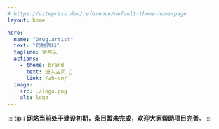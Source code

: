 ```yaml
---
# https://vitepress.dev/reference/default-theme-home-page
layout: home

hero:
  name: "Drug.artist"
  text: "药物百科"
  tagline: 待写入
  actions:
    - theme: brand
      text: 进入主页 🏫
      link: /zh-cn/
  image:
    src: ./logo.png
    alt: logo
---
```


<script setup>
import { HomeContent } from '@project-trans/vitepress-theme-project-trans/components'
</script>

<HomeContent>
<!--
::: tip ℹ️
本项目由 Project Trans 团队发起，内容将包括 MtF、FtM、酷儿以及其他性别多元群体的 RLE 指导与探讨，欢迎大家一起建设本项目。
:::
-->

::: tip ℹ️
**网站当前处于建设初期，条目暂未完成，欢迎大家帮助项目完善。**
:::

<!--
::: info 🕯️
沉痛悼念原 RLE-wiki 核心维护人员 ArtsEpiphany 🕯 R.I.P 2023.3.13 🕯
:::
-->
</HomeContent>
